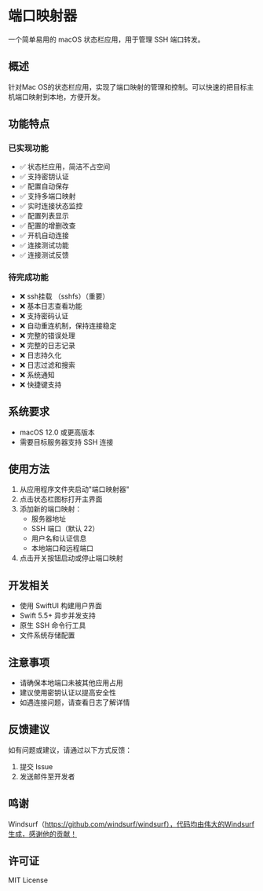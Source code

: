 # 端口映射器

一个简单易用的 macOS 状态栏应用，用于管理 SSH 端口转发。

## 概述
针对Mac OS的状态栏应用，实现了端口映射的管理和控制。可以快速的把目标主机端口映射到本地，方便开发。

## 功能特点

### 已实现功能
- ✅ 状态栏应用，简洁不占空间
- ✅ 支持密钥认证
- ✅ 配置自动保存
- ✅ 支持多端口映射
- ✅ 实时连接状态监控
- ✅ 配置列表显示
- ✅ 配置的增删改查
- ✅ 开机自动连接
- ✅ 连接测试功能
- ✅ 连接测试反馈

### 待完成功能
- ❌ ssh挂载 （sshfs）（重要）
- ❌ 基本日志查看功能
- ❌ 支持密码认证
- ❌ 自动重连机制，保持连接稳定
- ❌ 完整的错误处理
- ❌ 完整的日志记录
- ❌ 日志持久化
- ❌ 日志过滤和搜索
- ❌ 系统通知
- ❌ 快捷键支持

## 系统要求

- macOS 12.0 或更高版本
- 需要目标服务器支持 SSH 连接

## 使用方法

1. 从应用程序文件夹启动"端口映射器"
2. 点击状态栏图标打开主界面
3. 添加新的端口映射：
   - 服务器地址
   - SSH 端口（默认 22）
   - 用户名和认证信息
   - 本地端口和远程端口
4. 点击开关按钮启动或停止端口映射

## 开发相关

- 使用 SwiftUI 构建用户界面
- Swift 5.5+ 异步并发支持
- 原生 SSH 命令行工具
- 文件系统存储配置

## 注意事项

- 请确保本地端口未被其他应用占用
- 建议使用密钥认证以提高安全性
- 如遇连接问题，请查看日志了解详情

## 反馈建议

如有问题或建议，请通过以下方式反馈：
1. 提交 Issue
2. 发送邮件至开发者

## 鸣谢

Windsurf（https://github.com/windsurf/windsurf），代码均由伟大的Windsurf生成，感谢他的贡献！

## 许可证

MIT License
